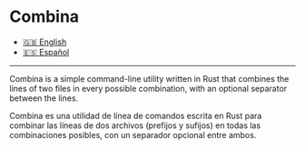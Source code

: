 # Combina

- [🇬🇧 English](README.en.md)
- [🇪🇸 Español](LEEME.es.md)

---

Combina is a simple command-line utility written in Rust that combines the lines of two files in every possible combination, with an optional separator between the lines.

Combina es una utilidad de línea de comandos escrita en Rust para combinar las líneas de dos archivos (prefijos y sufijos) en todas las combinaciones posibles, con un separador opcional entre ambos.